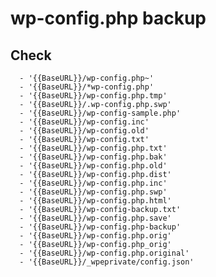 # wp-config.php backup

## Check

      - '{{BaseURL}}/wp-config.php~'
      - '{{BaseURL}}/*wp-config.php'
      - '{{BaseURL}}/wp-config.php.tmp'
      - '{{BaseURL}}/.wp-config.php.swp'
      - '{{BaseURL}}/wp-config-sample.php'
      - '{{BaseURL}}/wp-config.inc'
      - '{{BaseURL}}/wp-config.old'
      - '{{BaseURL}}/wp-config.txt'
      - '{{BaseURL}}/wp-config.php.txt'
      - '{{BaseURL}}/wp-config.php.bak'
      - '{{BaseURL}}/wp-config.php.old'
      - '{{BaseURL}}/wp-config.php.dist'
      - '{{BaseURL}}/wp-config.php.inc'
      - '{{BaseURL}}/wp-config.php.swp'
      - '{{BaseURL}}/wp-config.php.html'
      - '{{BaseURL}}/wp-config-backup.txt'
      - '{{BaseURL}}/wp-config.php.save'
      - '{{BaseURL}}/wp-config.php-backup'
      - '{{BaseURL}}/wp-config.php.orig'
      - '{{BaseURL}}/wp-config.php_orig'
      - '{{BaseURL}}/wp-config.php.original'
      - '{{BaseURL}}/_wpeprivate/config.json'
